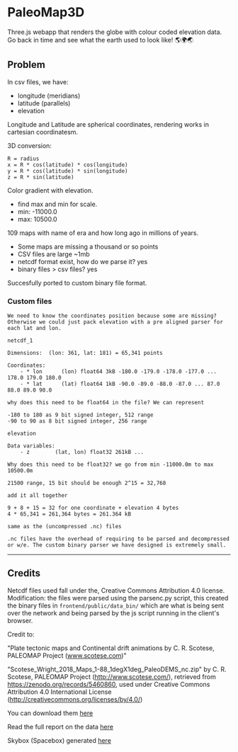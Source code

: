 # PaleoMap3D
Three.js webapp that renders the globe with colour coded elevation data.  Go back in time and see what the earth used to look like! 🌎🌍🌏

## Problem
In csv files, we have:
- longitude (meridians)
- latitude (parallels)
- elevation

Longitude and Latitude are spherical coordinates, rendering works in cartesian coordinatesm.

3D conversion:
```
R = radius
x = R * cos(latitude) * cos(longitude)
y = R * cos(latitude) * sin(longitude)
z = R * sin(latitude)
```

Color gradient with elevation.
- find max and min for scale.
- min: -11000.0
- max: 10500.0

109 maps with name of era and how long ago in millions of years.

- Some maps are missing a thousand or so points
- CSV files are large ~1mb
- netcdf format exist, how do we parse it? yes
- binary files > csv files? yes

Succesfully ported to custom binary file format.

### Custom files
```
We need to know the coordinates position because some are missing? Otherwise we could just pack elevation with a pre aligned parser for each lat and lon.

netcdf_1

Dimensions:  (lon: 361, lat: 181) = 65,341 points

Coordinates:
    - * lon      (lon) float64 3kB -180.0 -179.0 -178.0 -177.0 ... 178.0 179.0 180.0
    - * lat      (lat) float64 1kB -90.0 -89.0 -88.0 -87.0 ... 87.0 88.0 89.0 90.0

why does this need to be float64 in the file? We can represent

-180 to 180 as 9 bit signed integer, 512 range
-90 to 90 as 8 bit signed integer, 256 range

elevation

Data variables:
    - z        (lat, lon) float32 261kB ...

Why does this need to be float32? we go from min -11000.0m to max 10500.0m

21500 range, 15 bit should be enough 2^15 = 32,768

add it all together

9 + 8 + 15 = 32 for one coordinate + elevation 4 bytes
4 * 65,341 = 261,364 bytes = 261.364 kB

same as the (uncompressed .nc) files

.nc files have the overhead of requiring to be parsed and decompressed or w/e. The custom binary parser we have designed is extremely small.
```

----

## Credits
Netcdf files used fall under the, Creative Commons Attribution 4.0 license. Modification: the files were parsed using the parsenc.py script, this created the binary files in `frontend/public/data_bin/` which are what is being sent over the network and being parsed by the js script running in the client's browser.

Credit to:

"Plate tectonic maps and Continental drift animations by C. R. Scotese,
PALEOMAP Project (www.scotese.com)"

"Scotese_Wright_2018_Maps_1-88_1degX1deg_PaleoDEMS_nc.zip" by C. R. Scotese, PALEOMAP Project (http://www.scotese.com/), retrieved from https://zenodo.org/records/5460860, used under Creative Commons Attribution 4.0 International License (http://creativecommons.org/licenses/by/4.0/)

You can download them [here](https://zenodo.org/records/5460860)

Read the full report on the data [here](https://www.earthbyte.org/webdav/ftp/Data_Collections/Scotese_Wright_2018_PaleoDEM/Scotese_Wright2018_PALEOMAP_PaleoDEMs.pdf)

Skybox (Spacebox) generated [here](https://tools.wwwtyro.net/space-3d/index.html#animationSpeed=0.40999401408739444&fov=75.43504464834814&nebulae=false&pointStars=true&resolution=1024&seed=aqywua8jycc&stars=true&sun=true)
